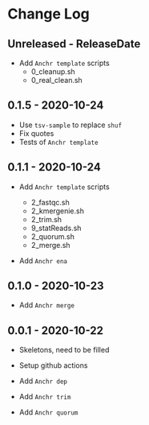 # Change Log

## Unreleased - ReleaseDate

* Add `Anchr template` scripts
    * 0_cleanup.sh
    * 0_real_clean.sh

## 0.1.5 - 2020-10-24

* Use `tsv-sample` to replace `shuf`
* Fix quotes
* Tests of `Anchr template`

## 0.1.1 - 2020-10-24

* Add `Anchr template` scripts
  * 2_fastqc.sh
  * 2_kmergenie.sh
  * 2_trim.sh
  * 9_statReads.sh
  * 2_quorum.sh
  * 2_merge.sh

* Add `Anchr ena`

## 0.1.0 - 2020-10-23

* Add `Anchr merge`

## 0.0.1 - 2020-10-22

* Skeletons, need to be filled
* Setup github actions

* Add `Anchr dep`
* Add `Anchr trim`
* Add `Anchr quorum`


